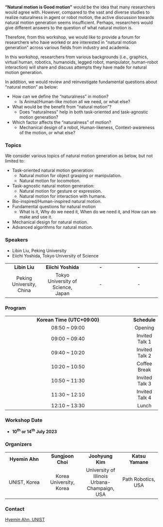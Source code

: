 **“Natural motion is Good motion”** would be the idea that many researchers would agree with. However, compared to the vast and diverse studies to realize naturalness in agent or robot motion, the active discussion towards natural motion generation seems insufficient. Perhaps, researchers would give different answers to the question of what natural motion is. 

Therefore, from this workshop, we would like to provide a forum for researchers who have worked or are interested in "natural motion generation" across various fields from industry and academia. 

In this workshop, researchers from various backgrounds (i.e., graphics, virtual human, robotics, humanoids, legged robot, manipulator, human-robot interaction) will share and discuss attempts they have made for natural motion generation. 

In addition, we would review and reinvestigate fundamental questions about “natural motion” as below:

- How can we define the “naturalness” in motion?
    - Is Animal/Human-like motion all we need, or what else?
- What would be the benefit from “natural motion”?
    - Does "naturalness" help in both task-oriented and task-agnostic motion generation? 
- Which factor affects the “naturalness” of motion?
    - Mechanical design of a robot, Human-likeness, Context-awareness of the motion, or what else?

### Topics
We consider various topics of natural motion generation as below, but not limited to:
- Task-oriented natural motion generation:
    - Natural motion for object grasping or manipulation.
    - Natural motion for locomotion.
- Task-agnostic natural motion generation:
    - Natural motion for gesture or expression.
    - Natural motion for interaction with humans.
- Bio-inspired/Human-inspired natural motion.
- Fundamental questions for natural motion
    - What is it, Why do we need it, When do we need it, and How can we make and use it.
- Mechanical design for natural motion.
- Advanced algorithms for natural motion. 

### Speakers 
- Libin Liu, Peking University
- Eiichi Yoshida, Tokyo University of Science 
<table width="100%">
  <tr>
    <td width="25%" style="text-align: center; vertical-align: middle;"> <b>Libin Liu</b></td>
    <td width="25%" style="text-align: center; vertical-align: middle;"> <b>Eiichi Yoshida</b></td>
    <td width="25%" style="text-align: center; vertical-align: middle;"> <b>-</b></td>
    <td width="25%" style="text-align: center; vertical-align: middle;"> <b>-</b></td>
  </tr>  
  <tr>
    <td width="25%" style="text-align: center; vertical-align: middle;"> Peking University, China </td>
    <td width="25%" style="text-align: center; vertical-align: middle;"> Tokyo University of Science, Japan </td>
    <td width="25%" style="text-align: center; vertical-align: middle;">-</td>
    <td width="25%" style="text-align: center; vertical-align: middle;">-</td>
  </tr>  
</table>

### Program
<table width="100%">
  <tr>
    <td width="100%" style="text-align: center; vertical-align: left;"> <b>Korean Time (UTC+09:00)</b></td>
    <td width="100%" style="text-align: center; vertical-align: left;"> <b>Schedule</b></td>
  </tr>  
  <tr>
    <td width="100%" style="text-align: center; vertical-align: left;"> 08:50 ~ 09:00 </td>
    <td width="100%" style="text-align: center; vertical-align: left;"> Opening </td>
  </tr>  
  <tr>
    <td width="100%" style="text-align: center; vertical-align: left;"> 09:00 ~ 09:40 </td>
    <td width="100%" style="text-align: center; vertical-align: left;"> Invited Talk 1 </td>
  </tr>  
  <tr>
    <td width="100%" style="text-align: center; vertical-align: left;"> 09:40 ~ 10:20 </td>
    <td width="100%" style="text-align: center; vertical-align: left;"> Invited Talk 2 </td>
  </tr>  
  <tr>
    <td width="100%" style="text-align: center; vertical-align: left;"> 10:20 ~ 10:50 </td>
    <td width="100%" style="text-align: center; vertical-align: left;"> Coffee Break </td>
  </tr>  
  <tr>
    <td width="100%" style="text-align: center; vertical-align: left;"> 10:50 ~ 11:30 </td>
    <td width="100%" style="text-align: center; vertical-align: left;"> Invited Talk 3 </td>
  </tr>  
  <tr>
    <td width="100%" style="text-align: center; vertical-align: left;"> 11:30 ~ 12:10 </td>
    <td width="100%" style="text-align: center; vertical-align: left;"> Invited Talk 4 </td>
  </tr>  
  <tr>
    <td width="100%" style="text-align: center; vertical-align: left;"> 12:10 ~ 13:30 </td>
    <td width="100%" style="text-align: center; vertical-align: left;"> Lunch </td>
  </tr>  
</table>


### Workshop Date
- **10<sup>th</sup> or 14<sup>th</sup> July 2023**

### Organizers 
<table width="100%">
  <tr>
    <td width="25%" style="text-align: center; vertical-align: middle;"> <b>Hyemin Ahn</b></td>
    <td width="25%" style="text-align: center; vertical-align: middle;"> <b>Sungjoon Choi</b></td>
    <td width="25%" style="text-align: center; vertical-align: middle;"> <b>Joohyung Kim</b></td>
    <td width="25%" style="text-align: center; vertical-align: middle;"> <b>Katsu Yamane</b></td>
  </tr>  
  <tr>
    <td width="25%" style="text-align: center; vertical-align: middle;"> UNIST, Korea</td>
    <td width="25%" style="text-align: center; vertical-align: middle;"> Korea University, Korea </td>
    <td width="25%" style="text-align: center; vertical-align: middle;"> University of Illinois Urbana-Champaign, USA</td>
    <td width="25%" style="text-align: center; vertical-align: middle;"> Path Robotics, USA</td>
  </tr>  
</table>

### Contact
[Hyemin Ahn, UNIST](mailto:hyemin.ahn@unist.ac.kr)

